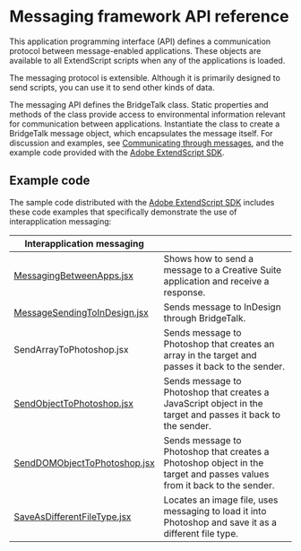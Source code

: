 # Messaging framework API reference

This application programming interface (API) defines a communication protocol between message-enabled applications. These objects are available to all ExtendScript scripts when any of the applications is loaded.

The messaging protocol is extensible. Although it is primarily designed to send scripts, you can use it to send other kinds of data.

The messaging API defines the BridgeTalk class. Static properties and methods of the class provide access to environmental information relevant for communication between applications. Instantiate the class to create a BridgeTalk message object, which encapsulates the message itself. For discussion and examples, see [Communicating through messages](communicating-through-messages.md), and the example code provided with the [Adobe ExtendScript SDK](https://github.com/Adobe-CEP/CEP-Resources/tree/master/ExtendScript-Toolkit).

## Example code

The sample code distributed with the [Adobe ExtendScript SDK](https://github.com/Adobe-CEP/CEP-Resources/tree/master/ExtendScript-Toolkit) includes these code examples that specifically demonstrate the use of interapplication messaging:

| **Interapplication messaging**                                                                                                                              |                                                                                                                        |
|-------------------------------------------------------------------------------------------------------------------------------------------------------------|------------------------------------------------------------------------------------------------------------------------|
| [MessagingBetweenApps.jsx](https://github.com/Adobe-CEP/CEP-Resources/blob/master/ExtendScript-Toolkit/Samples/javascript/MessagingBetweenApps.jsx)         | Shows how to send a message to a Creative Suite application and receive a response.                                    |
| [MessageSendingToInDesign.jsx](https://github.com/Adobe-CEP/CEP-Resources/blob/master/ExtendScript-Toolkit/Samples/javascript/MessageSendingToInDesign.jsx) | Sends message to InDesign through BridgeTalk.                                                                          |
| SendArrayToPhotoshop.jsx                                                                                                                                    | Sends message to Photoshop that creates an array in the target and passes it back to the sender.                       |
| [SendObjectToPhotoshop.jsx](https://github.com/Adobe-CEP/CEP-Resources/blob/master/ExtendScript-Toolkit/Samples/javascript/SendObjectToPhotoshop.jsx)       | Sends message to Photoshop that creates a JavaScript object in the target and passes it back to the sender.            |
| [SendDOMObjectToPhotoshop.jsx](https://github.com/Adobe-CEP/CEP-Resources/blob/master/ExtendScript-Toolkit/Samples/javascript/SnpSendDOMObject.jsx)         | Sends message to Photoshop that creates a Photoshop object in the target and passes values from it back to the sender. |
| [SaveAsDifferentFileType.jsx](https://github.com/Adobe-CEP/CEP-Resources/blob/master/ExtendScript-Toolkit/Samples/javascript/SaveAsDifferentFileType.jsx)   | Locates an image file, uses messaging to load it into Photoshop and save it as a different file type.                  |
